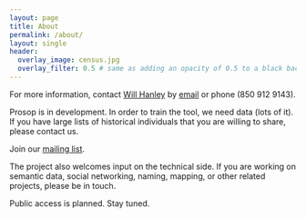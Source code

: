 ```yaml
---
layout: page
title: About
permalink: /about/
layout: single
header:
  overlay_image: census.jpg
  overlay_filter: 0.5 # same as adding an opacity of 0.5 to a black background
---
```


For more information, contact [Will Hanley](http://whanley.github.io/Will-Hanley/) by [email](willpdfs@gmail.com) or phone (850 912 9143).

Prosop is in development. In order to train the tool, we need data (lots of it). If you have large lists of historical individuals that you are willing to share, please contact us. 

Join our [mailing list](https://groups.google.com/d/forum/prosop).

The project also welcomes input on the technical side. If you are working on semantic data, social networking, naming, mapping, or other related projects, please be in touch.

Public access is planned. Stay tuned.